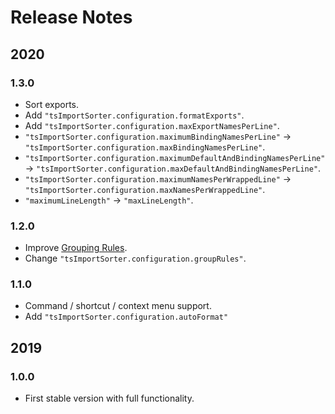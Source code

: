 # Release Notes

## 2020

### 1.3.0

- Sort exports.
- Add `"tsImportSorter.configuration.formatExports"`.
- Add `"tsImportSorter.configuration.maxExportNamesPerLine"`.
- `"tsImportSorter.configuration.maximumBindingNamesPerLine"` -> `"tsImportSorter.configuration.maxBindingNamesPerLine"`.
- `"tsImportSorter.configuration.maximumDefaultAndBindingNamesPerLine"` -> `"tsImportSorter.configuration.maxDefaultAndBindingNamesPerLine"`.
- `"tsImportSorter.configuration.maximumNamesPerWrappedLine"` -> `"tsImportSorter.configuration.maxNamesPerWrappedLine"`.
- `"maximumLineLength"` -> `"maxLineLength"`.

### 1.2.0

- Improve [Grouping Rules](https://github.com/daidodo/tsimportsorter/wiki/Grouping-Rules).
- Change `"tsImportSorter.configuration.groupRules"`.

### 1.1.0

- Command / shortcut / context menu support.
- Add `"tsImportSorter.configuration.autoFormat"`

## 2019

### 1.0.0

- First stable version with full functionality.
